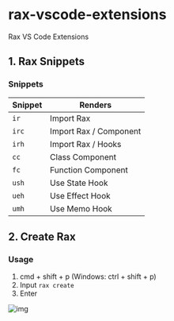 # rax-vscode-extensions

Rax VS Code Extensions

## 1. Rax Snippets
### Snippets

| Snippet | Renders                     |
| ------- | --------------------------- |
| `ir`    | Import Rax                  |
| `irc`   | Import Rax / Component      |
| `irh`   | Import Rax / Hooks          |
| `cc`    | Class Component             |
| `fc`    | Function Component          |
| `ush`   | Use State Hook              |
| `ueh`   | Use Effect Hook             |
| `umh`   | Use Memo Hook               |

## 2. Create Rax
### Usage

1. cmd + shift + p (Windows: ctrl + shift + p)
2. Input `rax create`
3. Enter

![img](https://img.alicdn.com/tfs/TB1kOVxq1H2gK0jSZJnXXaT1FXa-980-651.gif)